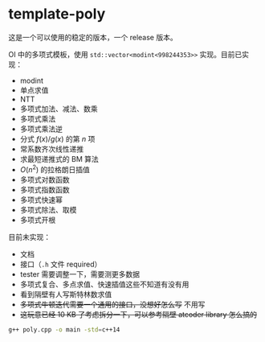 # template-poly
这是一个可以使用的稳定的版本，一个 release 版本。

OI 中的多项式模板，使用 `std::vector<modint<998244353>>` 实现。目前已实现：
- modint
- 单点求值
- NTT
- 多项式加法、减法、数乘
- 多项式乘法
- 多项式乘法逆
- 分式 $f(x)/g(x)$ 的第 $n$ 项
- 常系数齐次线性递推
- 求最短递推式的 BM 算法
- $O(n^2)$ 的拉格朗日插值
- 多项式对数函数
- 多项式指数函数
- 多项式快速幂
- 多项式除法、取模
- 多项式开根

目前未实现：
- 文档
- 接口（`.h` 文件 required）
- tester 需要调整一下，需要测更多数据
- 多项式复合、多点求值、快速插值这些不知道有没有用
- 看到隔壁有人写斯特林数求值
- ~~多项式牛顿迭代需要一个通用的接口，没想好怎么写~~ 不用写
- ~~这玩意已经 10 KB 了考虑拆分一下，可以参考隔壁 atcoder library 怎么搞的~~

```sh
g++ poly.cpp -o main -std=c++14
```
